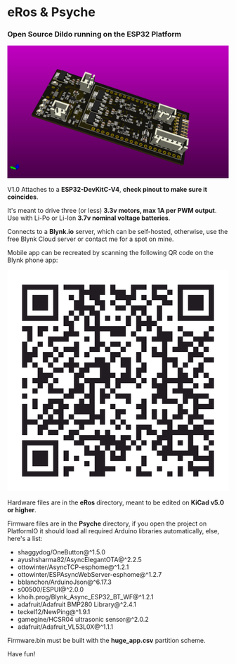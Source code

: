 # eRos & Psyche
### **Open Source Dildo running on the ESP32 Platform**

![3D PCB Render](Images/eROS.png?raw=true "PCB Render")

V1.0 Attaches to a **ESP32-DevKitC-V4**, **check pinout to make sure it coincides**.

It's meant to drive three (or less) **3.3v motors, max 1A per PWM output**.
Use with Li-Po or Li-Ion **3.7v nominal voltage batteries**.

Connects to a **Blynk.io** server, which can be self-hosted, otherwise, use the free Blynk Cloud server or contact me for a spot on mine.

Mobile app can be recreated by scanning the following QR code on the Blynk phone app:

![Blynk Project QR](Images/blynkQR.png?raw=true "Scan this on Blynk app")

Hardware files are in the **eRos** directory, meant to be edited on **KiCad v5.0 or higher**.

Firmware files are in the **Psyche** directory, if you open the project on PlatformIO it should load all required Arduino libraries automatically, else, here's a list:

 - shaggydog/OneButton@^1.5.0
 - ayushsharma82/AsyncElegantOTA@^2.2.5
 - ottowinter/AsyncTCP-esphome@^1.2.1
 - ottowinter/ESPAsyncWebServer-esphome@^1.2.7
 - bblanchon/ArduinoJson@^6.17.3
 - s00500/ESPUI@^2.0.0
 - khoih.prog/Blynk_Async_ESP32_BT_WF@^1.2.1
 - adafruit/Adafruit BMP280 Library@^2.4.1
 - teckel12/NewPing@^1.9.1
 - gamegine/HCSR04 ultrasonic sensor@^2.0.2
 - adafruit/Adafruit_VL53L0X@^1.1.1

Firmware.bin must be built with the **huge_app.csv** partition scheme.

Have fun!
